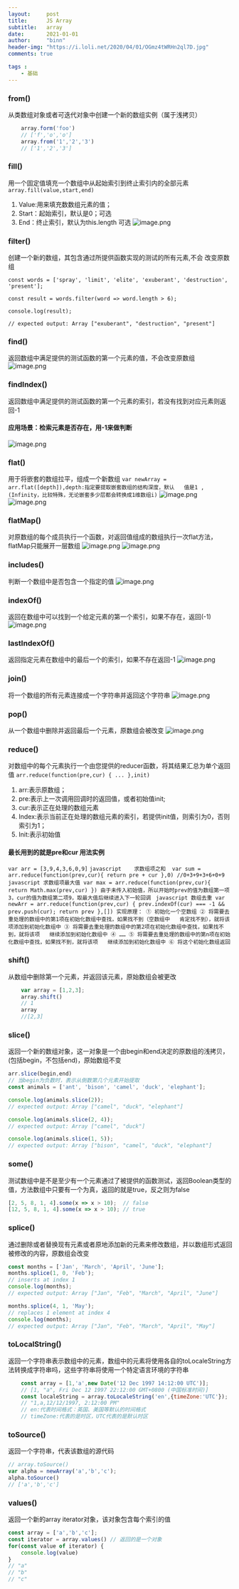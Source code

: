 ```yaml
---
layout:     post
title:      JS Array
subtitle:   array
date:       2021-01-01
author:     "binn"
header-img: "https://i.loli.net/2020/04/01/OGmz4tWRHn2ql7D.jpg"
comments: true

tags :
    - 基础
---
```

### from()
从类数组对象或者可迭代对象中创建一个新的数组实例（属于浅拷贝）
```javascript
    array.form('foo')
    // ['f','o','o']
    array.from('1','2','3')
    // ['1','2','3']
```
### fill()
用一个固定值填充一个数组中从起始索引到终止索引内的全部元素
`array.fill(value,start,end)`
1. Value:用来填充数数组元素的值；
2. Start：起始索引，默认是0；可选
3. End：终止索引，默认为this.length 可选
![image.png](https://i.loli.net/2020/12/30/59wjCzL8MyVKFip.png)

### filter()
创建一个新的数组，其包含通过所提供函数实现的测试的所有元素,不会	改变原数组

`const words = ['spray', 'limit', 'elite', 'exuberant', 'destruction', 'present'];`

`const result = words.filter(word => word.length > 6);`

`console.log(result);`

`// expected output: Array ["exuberant", "destruction", "present"]`

### find()
返回数组中满足提供的测试函数的第一个元素的值，不会改变原数组
![image.png](https://i.loli.net/2020/12/30/2EX4h73K9zVd86o.png)

### findIndex()
返回数组中满足提供的测试函数的第一个元素的索引，若没有找到对应元素则返回-1
#### 应用场景：检索元素是否存在，用-1来做判断
![image.png](https://i.loli.net/2020/12/30/TDzyRx9jIGPhHoW.png)

### flat()
用于将嵌套的数组拉平，组成一个新数组
`var newArray = arr.flat([depth]),depth:指定要提取嵌套数组的结构深度，默认	值是1 ,(Infinity，比较特殊，无论嵌套多少层都会转换成1维数组i)`
![image.png](https://i.loli.net/2020/12/30/bQjTGXu4gypzswB.png)
![image.png](https://i.loli.net/2020/12/30/peyzKoLlY2arbhs.png)

### flatMap()
对原数组的每个成员执行一个函数，对返回值组成的数组执行一次flat方法，flatMap只能展开一层数组
![image.png](https://i.loli.net/2020/12/30/idKQn3jqceUk9LA.png)
![image.png](https://i.loli.net/2020/12/30/YMwXKvxda6CBTAo.png)

### includes()
判断一个数组中是否包含一个指定的值
![image.png](https://i.loli.net/2020/12/30/yLaEHZGeDx2onVc.png)

### indexOf()
返回在数组中可以找到一个给定元素的第一个索引，如果不存在，返回(-1)
![image.png](https://i.loli.net/2020/12/30/3Xn9blSyMvNi7he.png)

### lastIndexOf()
返回指定元素在数组中的最后一个的索引，如果不存在返回-1
![image.png](https://i.loli.net/2020/12/30/aBQb6d42YsWxqJC.png)

### join()
将一个数组的所有元素连接成一个字符串并返回这个字符串
![image.png](https://i.loli.net/2020/12/30/bPeCYqxMAUZ9QrE.png)

### pop()
从一个数组中删除并返回最后一个元素，原数组会被改变
![image.png](https://i.loli.net/2020/12/30/3jlyprzK6OYxhCs.png)

### reduce()
对数组中的每个元素执行一个由您提供的reducer函数，将其结果汇总为单个返回值
`arr.reduce(function(pre,cur) {
    ...
},init)`
1. arr:表示原数组；
2. pre:表示上一次调用回调时的返回值，或者初始值init;
3. cur:表示正在处理的数组元素
4. Index:表示当前正在处理的数组元素的索引，若提供init值，则索引为0，否则索引为1；
5. Init:表示初始值
#### 最长用到的就是pre和cur 用法实例
`var arr = [3,9,4,3,6,0,9]`
    ```javascript   
    求数组项之和 
    var sum = arr.reduce(function(prev,cur){
        return pre + cur
    },0)
    //0+3+9+3+6+0+9
    ```
    ```javascript
    求数组项最大值
    var max = arr.reduce(function(prev,cur){
        return Math.max(prev,cur)
    })
    由于未传入初始值，所以开始时prev的值为数组第一项3，cur的值为数组第二项9，取最大值后继续进入下一轮回调
    ```
    ```javascript
    数组去重
    var newArr = arr.reduce(function(prev,cur) {
        prev.indexOf(cur) === -1 && prev.push(cur);
        return prev
    },[])
    实现原理：
    ① 初始化一个空数组
    ② 将需要去重处理的数组中的第1项在初始化数组中查找，如果找不到（空数组中	肯定找不到），就将该项添加到初始化数组中
    ③ 将需要去重处理的数组中的第2项在初始化数组中查找，如果找不到，就将该项	继续添加到初始化数组中
    ④ ……
	⑤ 将需要去重处理的数组中的第n项在初始化数组中查找，如果找不到，就将该项	继续添加到初始化数组中
	⑥ 将这个初始化数组返回
    ```

### shift()
从数组中删除第一个元素，并返回该元素，原始数组会被更改
```javascript
    var array = [1,2,3];
    array.shift()
    // 1
    array
    //[2,3]
```

### slice()
返回一个新的数组对象，这一对象是一个由begin和end决定的原数组的浅拷贝，(包括begin，不包括end)，原始数组不变
```javascript
arr.slice(begin,end)
// 当begin为负数时，表示从倒数第几个元素开始提取
const animals = ['ant', 'bison', 'camel', 'duck', 'elephant'];

console.log(animals.slice(2));
// expected output: Array ["camel", "duck", "elephant"]

console.log(animals.slice(2, 4));
// expected output: Array ["camel", "duck"]

console.log(animals.slice(1, 5));
// expected output: Array ["bison", "camel", "duck", "elephant"]
```

### some()
测试数组中是不是至少有一个元素通过了被提供的函数测试，返回Boolean类型的值，方法数组中只要有一个为真，返回的就是true，反之则为false
```javascript
[2, 5, 8, 1, 4].some(x => x > 10);  // false
[12, 5, 8, 1, 4].some(x => x > 10); // true
```

### splice()
通过删除或者替换现有元素或者原地添加新的元素来修改数组，并以数组形式返回被修改的内容，原数组会改变
```javascript
const months = ['Jan', 'March', 'April', 'June'];
months.splice(1, 0, 'Feb');
// inserts at index 1
console.log(months);
// expected output: Array ["Jan", "Feb", "March", "April", "June"]

months.splice(4, 1, 'May');
// replaces 1 element at index 4
console.log(months);
// expected output: Array ["Jan", "Feb", "March", "April", "May"]
```
### toLocalString()
返回一个字符串表示数组中的元素，数组中的元素将使用各自的toLocaleString方法转换成字符串吗，这些字符串将使用一个特定语言环境的字符串

```javascript
    const array = [1,'a',new Date('12 Dec 1997 14:12:00 UTC')];
    // [1, "a", Fri Dec 12 1997 22:12:00 GMT+0800 (中国标准时间)]
    const localeString = array.toLocaleString('en',{timeZone:'UTC'});
    // "1,a,12/12/1997, 2:12:00 PM"
    // en:代表时间格式：英国、美国等默认的时间格式
    // timeZone:代表的是时区，UTC代表的是默认时区
```
### toSource()
返回一个字符串，代表该数组的源代码
```javascript
// array.toSource()
var alpha = newArray('a','b','c');
alpha.toSource()
// ['a','b','c']
```
### values()
返回一个新的array iterator对象，该对象包含每个索引的值
```javascript
const array = ['a','b','c'];
const iterator = array.values() // 返回的是一个对象
for(const value of iterator) {
    console.log(value)
}
// "a"
// "b"
// "c"
```
